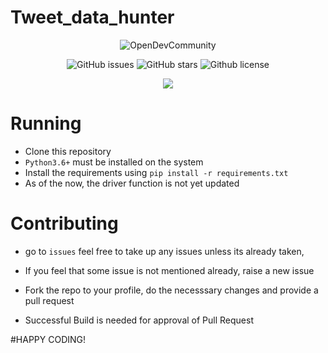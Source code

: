 # Tweet_data_hunter
<p align = "center">
    <img alt="OpenDevCommunity" src="https://img.shields.io/badge/MadeBy-OpenDevCommunity-orange"></a>
</p>
<p align="center">
   <img alt="GitHub issues" src="https://img.shields.io/github/issues/Open-Dev-Community/Tweet_data_hunter"></a>
   <img alt="GitHub stars" src="https://img.shields.io/github/stars/Open-Dev-Community/Tweet_data_hunter"></a>
   <img alt="Github license" src="https://img.shields.io/github/license/Open-Dev-Community/Tweet_data_hunter"></a>
</p>
<p align = "center">
    <a href="https://github.com/Open-Dev-Community/Tweet_data_hunter" alt="Contributors">
    <img src="https://img.shields.io/github/contributors/Open-Dev-Community/Tweet_data_hunter"/><a>
</p>

# Running
- Clone this repository
- `Python3.6+` must be installed on the system
- Install the requirements using `pip install -r requirements.txt`
- As of the now, the driver function is not yet updated

# Contributing

- go to `issues` feel free to take up any issues unless its already taken,
- If you feel that some issue is not mentioned already, raise a new issue

- Fork the repo to your profile, do the necesssary changes and provide a pull request

- Successful Build is needed for approval of Pull Request

#HAPPY CODING!
